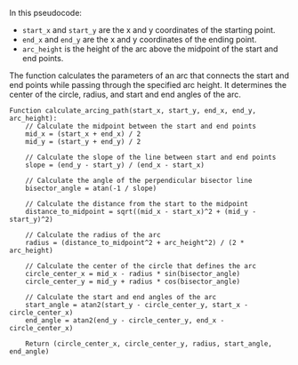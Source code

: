 In this pseudocode:

 - ```start_x``` and ```start_y``` are the x and y coordinates of the starting point.
 - ```end_x``` and ```end_y``` are the x and y coordinates of the ending point.
 - ```arc_height``` is the height of the arc above the midpoint of the start and end points.

The function calculates the parameters of an arc that connects the start and end points 
while passing through the specified arc height. It determines the center of the circle, 
radius, and start and end angles of the arc.

```
Function calculate_arcing_path(start_x, start_y, end_x, end_y, arc_height):
    // Calculate the midpoint between the start and end points
    mid_x = (start_x + end_x) / 2
    mid_y = (start_y + end_y) / 2

    // Calculate the slope of the line between start and end points
    slope = (end_y - start_y) / (end_x - start_x)

    // Calculate the angle of the perpendicular bisector line
    bisector_angle = atan(-1 / slope)

    // Calculate the distance from the start to the midpoint
    distance_to_midpoint = sqrt((mid_x - start_x)^2 + (mid_y - start_y)^2)

    // Calculate the radius of the arc
    radius = (distance_to_midpoint^2 + arc_height^2) / (2 * arc_height)

    // Calculate the center of the circle that defines the arc
    circle_center_x = mid_x - radius * sin(bisector_angle)
    circle_center_y = mid_y + radius * cos(bisector_angle)

    // Calculate the start and end angles of the arc
    start_angle = atan2(start_y - circle_center_y, start_x - circle_center_x)
    end_angle = atan2(end_y - circle_center_y, end_x - circle_center_x)

    Return (circle_center_x, circle_center_y, radius, start_angle, end_angle)

```






